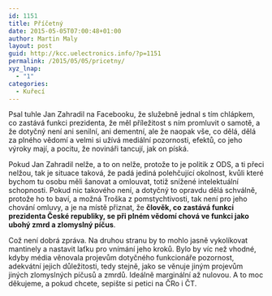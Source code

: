 ```yaml
---
id: 1151
title: Příčetný
date: 2015-05-05T07:00:48+01:00
author: Martin Maly
layout: post
guid: http://kcc.uelectronics.info/?p=1151
permalink: /2015/05/05/pricetny/
xyz_lnap:
  - "1"
categories:
  - Kuřecí
---
```

Psal tuhle Jan Zahradil na Facebooku, že služebně jednal s tím chlápkem, co zastává funkci prezidenta, že měl příležitost s ním promluvit o samotě, a že dotyčný není ani senilní, ani dementní, ale že naopak vše, co dělá, dělá za plného vědomí a velmi si užívá mediální pozornosti, efektů, co jeho výroky mají, a pocitu, že novináři tancují, jak on píská.

Pokud Jan Zahradil nelže, a to on nelže, protože to je politik z ODS, a ti přeci nelžou, tak je situace taková, že padá jediná polehčující okolnost, kvůli které bychom tu osobu měli šanovat a omlouvat, totiž snížené intelektuální schopnosti. Pokud nic takového není, a dotyčný to opravdu dělá schválně, protože ho to baví, a možná Troška z pomstychtivosti, tak není pro jeho chování omluvy, a je na místě přiznat, že **člověk, co zastává funkci prezidenta České republiky, se při plném vědomí chová ve funkci jako ubohý zmrd a zlomyslný píčus**.

Což není dobrá zpráva. Na druhou stranu by to mohlo jasně vykolíkovat mantinely a nastavit laťku pro vnímání jeho kroků. Bylo by víc než vhodné, kdyby média věnovala projevům dotyčného funkcionáře pozornost, adekvátní jejich důležitosti, tedy stejně, jako se věnuje jiným projevům jiných zlomyslných píčusů a zmrdů. Ideálně marginální až nulovou. A to moc děkujeme, a pokud chcete, sepište si petici na ČRo i ČT.